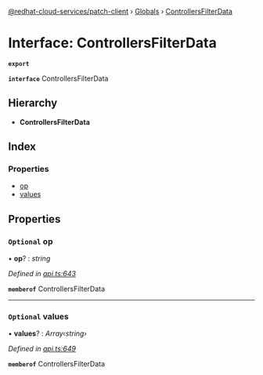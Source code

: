 [@redhat-cloud-services/patch-client](../README.md) › [Globals](../globals.md) › [ControllersFilterData](controllersfilterdata.md)

# Interface: ControllersFilterData

**`export`** 

**`interface`** ControllersFilterData

## Hierarchy

* **ControllersFilterData**

## Index

### Properties

* [op](controllersfilterdata.md#optional-op)
* [values](controllersfilterdata.md#optional-values)

## Properties

### `Optional` op

• **op**? : *string*

*Defined in [api.ts:643](https://github.com/RedHatInsights/javascript-clients/blob/63c8a77/packages/patch/api.ts#L643)*

**`memberof`** ControllersFilterData

___

### `Optional` values

• **values**? : *Array‹string›*

*Defined in [api.ts:649](https://github.com/RedHatInsights/javascript-clients/blob/63c8a77/packages/patch/api.ts#L649)*

**`memberof`** ControllersFilterData
